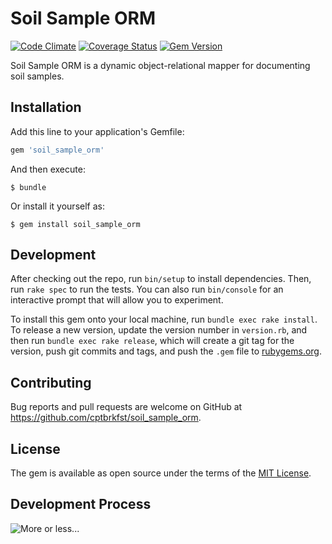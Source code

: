 # Soil Sample ORM

[![Code Climate](https://img.shields.io/codeclimate/github/kabisaict/flow.svg)](https://codeclimate.com/github/cptbrkfst/soil_sample_orm)
[![Coverage Status](https://coveralls.io/repos/github/cptbrkfst/soil_sample_orm/badge.svg?branch=master)](https://coveralls.io/github/cptbrkfst/soil_sample_orm?branch=master)
[![Gem Version](https://badge.fury.io/rb/soil_sample_orm.svg)](https://badge.fury.io/rb/soil_sample_orm)

Soil Sample ORM is a dynamic object-relational mapper for documenting soil samples.

## Installation

Add this line to your application's Gemfile:

```ruby
gem 'soil_sample_orm'
```

And then execute:

    $ bundle

Or install it yourself as:

    $ gem install soil_sample_orm

## Development

After checking out the repo, run `bin/setup` to install dependencies. Then, run `rake spec` to run the tests. You can also run `bin/console` for an interactive prompt that will allow you to experiment.

To install this gem onto your local machine, run `bundle exec rake install`. To release a new version, update the version number in `version.rb`, and then run `bundle exec rake release`, which will create a git tag for the version, push git commits and tags, and push the `.gem` file to [rubygems.org](https://rubygems.org).

## Contributing

Bug reports and pull requests are welcome on GitHub at https://github.com/cptbrkfst/soil_sample_orm.

## License

The gem is available as open source under the terms of the [MIT License](http://opensource.org/licenses/MIT).

## Development Process

![More or less...](https://github.com/cptbrkfst/soil_sample_orm/tree/master/pictures/automation_2x.png "Development Process")
